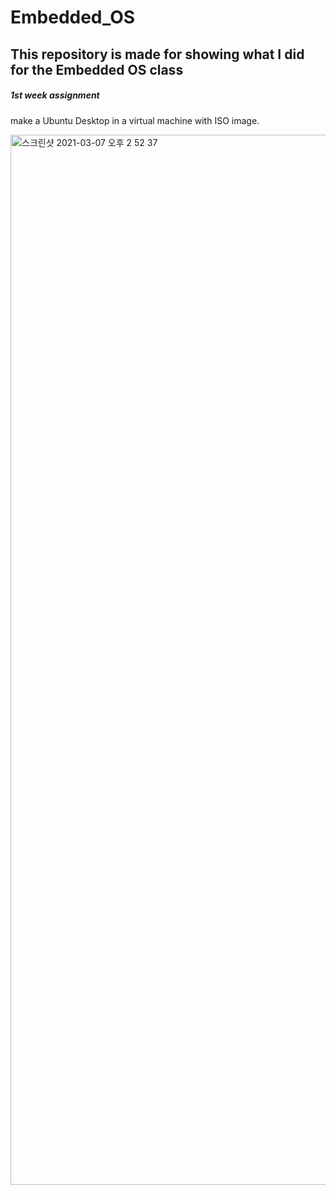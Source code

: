 # Embedded_OS

## This repository is made for showing what I did for the Embedded OS class

##### 1st week assignment

make a Ubuntu Desktop in a virtual machine with ISO image.

<img width="1680" alt="스크린샷 2021-03-07 오후 2 52 37" src="https://user-images.githubusercontent.com/55564829/110230501-c42a0280-7f54-11eb-8356-871612c72cf6.png">
